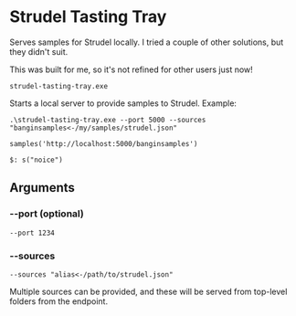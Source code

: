 # Strudel Tasting Tray

Serves samples for Strudel locally. I tried a couple of other solutions, but they didn't suit.

This was built for me, so it's not refined for other users just now!

`strudel-tasting-tray.exe`

Starts a local server to provide samples to Strudel. Example:

```cli
.\strudel-tasting-tray.exe --port 5000 --sources "banginsamples<-/my/samples/strudel.json"
```

```strudel
samples('http://localhost:5000/banginsamples')

$: s("noice")
```

## Arguments

### --port (optional)

`--port 1234`

### --sources

`--sources "alias<-/path/to/strudel.json"`

Multiple sources can be provided, and these will be served from top-level folders from the endpoint.
